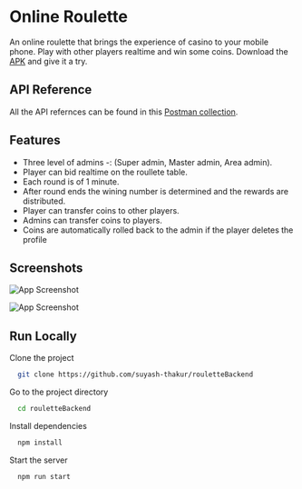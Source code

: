 
# Online Roulette

An online roulette that brings the experience of casino to your mobile phone. Play with other players realtime and win some coins. Download the [APK](https://drive.google.com/file/d/1g41uG7IRM8kGiDzfw6HDEPB2cboSUFPz/view?usp=sharing) and give it a try.


## API Reference

All the API refernces can be found in this [Postman collection](https://documenter.getpostman.com/view/13480418/TWDZJGMj#6cff644e-50b4-464e-adef-5528ecd9202a).

  
## Features

- Three level of admins -: (Super admin, Master admin, Area admin).
- Player can bid realtime on the roullete table.
- Each round is of 1 minute.
- After round ends the wining number is determined and the rewards are distributed.
- Player can transfer coins to other players.
- Admins can transfer coins to players.
- Coins are automatically rolled back to the admin if the player deletes the profile

  
## Screenshots

![App Screenshot](https://res.cloudinary.com/diroilukd/image/upload/v1627222866/Screenshot_20210725-194502_JuniorTesla_jtif3u.jpg)

![App Screenshot](https://res.cloudinary.com/diroilukd/image/upload/v1627222946/Screenshot_20210725-194444_JuniorTesla_g1hjgr.jpg)

  
## Run Locally

Clone the project

```bash
  git clone https://github.com/suyash-thakur/rouletteBackend
```

Go to the project directory

```bash
  cd rouletteBackend
```

Install dependencies

```bash
  npm install
```

Start the server

```bash
  npm run start
```

  
